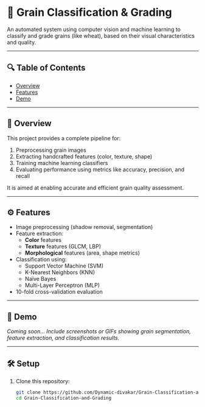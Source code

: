 # 🌾 Grain Classification & Grading

An automated system using computer vision and machine learning to classify and grade grains (like wheat), based on their visual characteristics and quality.

---

## 🔍 Table of Contents

- [Overview](#-overview)  
- [Features](#-features)  
- [Demo](#-demo)  
---

## 📝 Overview

This project provides a complete pipeline for:

1. Preprocessing grain images  
2. Extracting handcrafted features (color, texture, shape)  
3. Training machine learning classifiers  
4. Evaluating performance using metrics like accuracy, precision, and recall

It is aimed at enabling accurate and efficient grain quality assessment.

---

## ⚙️ Features

- Image preprocessing (shadow removal, segmentation)
- Feature extraction:
  - **Color** features
  - **Texture** features (GLCM, LBP)
  - **Morphological** features (area, shape metrics)
- Classification using:
  - Support Vector Machine (SVM)
  - K-Nearest Neighbors (KNN)
  - Naïve Bayes
  - Multi-Layer Perceptron (MLP)
- 10-fold cross-validation evaluation

---

## 🎥 Demo

*Coming soon… Include screenshots or GIFs showing grain segmentation, feature extraction, and classification results.*

---

## 🛠️ Setup

1. Clone this repository:
   ```bash
   git clone https://github.com/Dynamic-divakar/Grain-Classification-and-Grading.git
   cd Grain-Classification-and-Grading
